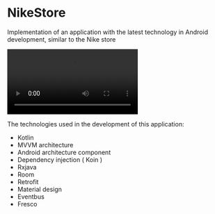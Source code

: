 # NikeStore
Implementation of an application with the latest technology in Android development, similar to the Nike store

![](https://github.com/EstakiDev/NikeStore/blob/main/NikeS---.mp4)

The technologies used in the development of this application:

* Kotlin
* MVVM architecture
* Android architecture component
* Dependency injection ( Koin )
* Rxjava
* Room
* Retrofit
* Material design
* Eventbus
* Fresco
